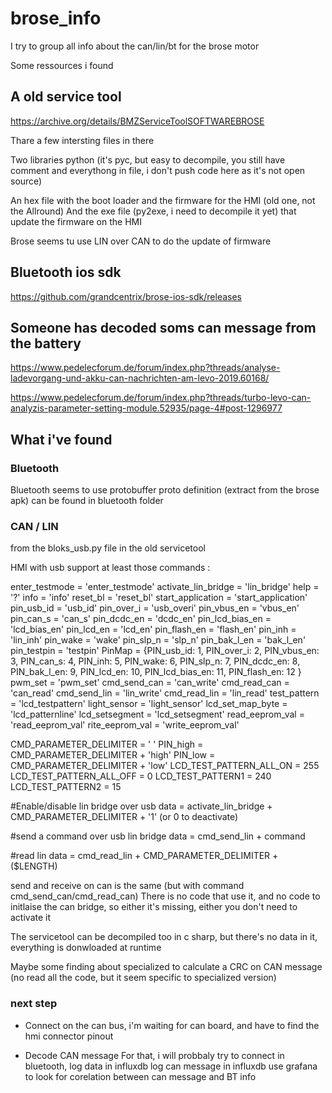 # brose_info

I try to group all info about the can/lin/bt for the brose motor

Some ressources i found

## A old service tool
https://archive.org/details/BMZServiceToolSOFTWAREBROSE

Thare a few intersting files in there

Two libraries python (it's pyc, but easy to decompile, you still have comment and everythong in file, i don't push code here as it's not open source)

An hex file with the boot loader and the firmware for the HMI (old one, not the Allround)
And the exe file (py2exe, i need to decompile it yet) that update the firmware on the HMI

Brose seems tu use LIN over CAN to do the update of firmware

## Bluetooth ios sdk

https://github.com/grandcentrix/brose-ios-sdk/releases

## Someone has decoded soms can message from the battery
https://www.pedelecforum.de/forum/index.php?threads/analyse-ladevorgang-und-akku-can-nachrichten-am-levo-2019.60168/

https://www.pedelecforum.de/forum/index.php?threads/turbo-levo-can-analyzis-parameter-setting-module.52935/page-4#post-1296977

## What i've found

### Bluetooth

Bluetooth seems to use protobuffer
proto definition (extract from the brose apk) can be found in bluetooth folder

### CAN / LIN
from the bloks_usb.py file in the old servicetool

HMI with usb support at least those commands :

enter_testmode = 'enter_testmode'
activate_lin_bridge = 'lin_bridge'
help = '?'
info = 'info'
reset_bl = 'reset_bl'
start_application = 'start_application'
pin_usb_id = 'usb_id'
pin_over_i = 'usb_overi'
pin_vbus_en = 'vbus_en'
pin_can_s = 'can_s'
pin_dcdc_en = 'dcdc_en'
pin_lcd_bias_en = 'lcd_bias_en'
pin_lcd_en = 'lcd_en'
pin_flash_en = 'flash_en'
pin_inh = 'lin_inh'
pin_wake = 'wake'
pin_slp_n = 'slp_n'
pin_bak_l_en = 'bak_l_en'
pin_testpin = 'testpin'
PinMap = {PIN_usb_id: 1, 
    PIN_over_i: 2, 
    PIN_vbus_en: 3, 
    PIN_can_s: 4, 
    PIN_inh: 5, 
    PIN_wake: 6, 
    PIN_slp_n: 7, 
    PIN_dcdc_en: 8, 
    PIN_bak_l_en: 9, 
    PIN_lcd_en: 10, 
    PIN_lcd_bias_en: 11, 
    PIN_flash_en: 12
    }
pwm_set = 'pwm_set'
cmd_send_can = 'can_write'
cmd_read_can = 'can_read'
cmd_send_lin = 'lin_write'
cmd_read_lin = 'lin_read'
test_pattern = 'lcd_testpattern'
light_sensor = 'light_sensor'
lcd_set_map_byte = 'lcd_patternline'
lcd_setsegment = 'lcd_setsegment'
read_eeprom_val = 'read_eeprom_val'
rite_eeprom_val = 'write_eeprom_val'

CMD_PARAMETER_DELIMITER = ' '
PIN_high = CMD_PARAMETER_DELIMITER + 'high'
PIN_low = CMD_PARAMETER_DELIMITER + 'low'
LCD_TEST_PATTERN_ALL_ON = 255
LCD_TEST_PATTERN_ALL_OFF = 0
LCD_TEST_PATTERN1 = 240
LCD_TEST_PATTERN2 = 15

#Enable/disable lin bridge over usb
data = activate_lin_bridge + CMD_PARAMETER_DELIMITER + '1' (or 0 to deactivate)

#send a command over usb lin bridge
data = cmd_send_lin + command

#read lin
data = cmd_read_lin + CMD_PARAMETER_DELIMITER + ($LENGTH)

send and receive on can is the same (but with command cmd_send_can/cmd_read_can)
There is no code that use it, and no code to initlaise the can bridge, so either it's missing, either you don't need to activate it

The servicetool can be decompiled too in c sharp, but there's no data in it, everything is donwloaded at runtime

Maybe some finding about specialized to calculate a CRC on CAN message (no read all the code, but it seem specific to specialized version)

### next step
- Connect on the can bus, i'm waiting for can board, and have to find the hmi connector pinout

- Decode CAN message
    For that, i will probbaly try to connect in bluetooth, log data in influxdb
    log can message in influxdb
    use grafana to look for corelation between can message and BT info


